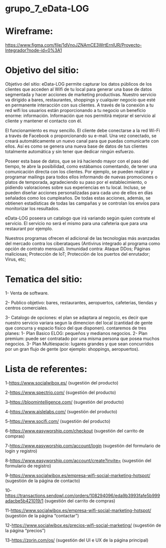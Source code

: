 # grupo_7_eData-LOG

# Wireframe:
https://www.figma.com/file/1dVnoJZNAmCE3WrtErnlUR/Proyecto-Integrador?node-id=0%3A1




# Objetivo del sitio: 
Objetivo del sitio: eData-LOG permite capturar los datos públicos de los clientes que acceden al Wifi de tu local para generar una base de datos segmentada y hacer acciones de marketing productivas. 
Nuestro servicio va dirigido a bares, restaurantes, shoppings y cualquier negocio que esté en permanente interacción con sus clientes.
A través de la conexión a tu red wifi los usuarios están proporcionando a tu negocio un beneficio enorme: información. Información que nos permitirá mejorar el servicio al cliente y mantener el contacto con él.

El funcionamiento es muy sencillo. El cliente debe conectarse a la red Wi-Fi a través de Facebook o proporcionando su e-mail. Una vez conectado, se creará automáticamente un nuevo canal para que puedas comunicarte con ellos. Así es como se genera una nueva base de datos de tus clientes totalmente automática y sin tener que dedicar ningún esfuerzo.

Poseer esta base de datos, que se irá haciendo mayor con el paso del tiempo, te abre la posibilidad, como estábamos comentando, de tener una comunicación directa con los clientes. Por ejemplo, se pueden realizar y programar mailings para todos ellos informando de nuevas promociones o platos de temporada, agradeciendo su paso por el establecimiento, o pidiendo valoraciones sobre sus experiencias en tu local. Incluso, se pueden diseñar acciones personalizadas para cada uno de ellos en días señalados como los cumpleaños. De todas estas acciones, además, se obtienen estadísticas de todas las campañas y se controlan los envíos para monitorizar los resultados.

eData-LOG poseera un catalogo que irá variando según quien contrate el servicio. El servicio no será el mismo para una cafeteria que para una restaurant por ejemplo.

Nuestros programas ofrecen el adicional de las tecnologías  más avanzadas del mercado contra los ciberataques (Antivirus integrado al programa como opción de contrato mensual). Inmunidad contra: 
Ataque DDos; Páginas maliciosas; Protección de IoT; Protección de los puertos del enrutador; Virus, etc;

# Tematica del sitio: 
1- Venta de software.


2- Publico objetivo: bares, restaurantes, aeropuertos, cafeterias, tiendas y centros comerciales.


3- Catalogo de opciones: el plan se adaptara al negocio, es decir que nuestro servicio variara segun la dimencion del local (cantidad de gente que concurra y espacio fisico del que disponen). contaremos de tres planes: 1- Plan Basico ELOG: pequeños y medianos negocios. 2- Plan premium: puede ser contratado por una misma persona que posea muchos negocios. 3- Plan Multiespacio: lugares grandes y que sean concurridos por un gran flujo de gente (por ejemplo: shoppings, aeropuertos).


# Lista de referentes: 
1-https://www.socialwibox.es/ (sugestión del producto)

2-https://www.spectrio.com/ (sugestión del producto)

3-https://bloomintelligence.com/ (sugestión del producto)

4-https://www.aislelabs.com/ (sugestión del producto)

5-https://www.socifi.com/ (sugestión del producto)

6-https://www.easyworship.com/checkout (sugestión del carrito de compras)

7-https://www.easyworship.com/account/login (sugestión del formulario de login y registro)

8-https://www.easyworship.com/account/create?invite= (sugestión del formulario de registro)

9-https://www.socialwibox.es/empresa-wifi-social-marketing-hotspot/ (sugestión de la página de contacto)

10-https://transactions.sendowl.com/orders/108294096/eda9b3993fafe5b999adacbe5b421019/1 (sugestión del carrito de compras)

11-https://www.socialwibox.es/empresa-wifi-social-marketing-hotspot/ (sugestión de la página “contactar”)

12-https://www.socialwibox.es/precios-wifi-social-marketing/ (sugestión de la página “precios”)

13-https://zorin.com/os/ (sugestión del UI e UX de la página principal)

